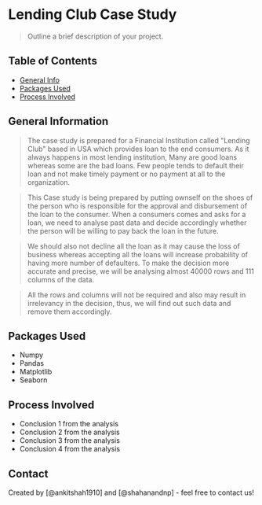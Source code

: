 # Lending Club Case Study

> Outline a brief description of your project.

## Table of Contents

- [General Info](#general-information)
- [Packages Used](#packages-used)
- [Process Involved](#process-involved)

## General Information

> The case study is prepared for a Financial Institution called "Lending Club" based in USA which provides loan to the end consumers. As it always happens in most lending institution, Many are good loans whereas some are the bad loans. Few people tends to default their loan and not make timely payment or no payment at all to the organization.

> This Case study is being prepared by putting ownself on the shoes of the person who is responsible for the approval and disbursement of the loan to the consumer. When a consumers comes and asks for a loan, we need to analyse past data and decide accordingly whether the person will be willing to pay back the loan in the future.

> We should also not decline all the loan as it may cause the loss of business whereas accepting all the loans will increase probability of having more number of defaulters. To make the decision more accurate and precise, we will be analysing almost 40000 rows and 111 columns of the data.

> All the rows and columns will not be required and also may result in irrelevancy in the decision, thus, we will find out such data and remove them accordingly.

## Packages Used

- Numpy
- Pandas
- Matplotlib
- Seaborn

## Process Involved

- Conclusion 1 from the analysis
- Conclusion 2 from the analysis
- Conclusion 3 from the analysis
- Conclusion 4 from the analysis

## Contact

Created by [@ankitshah1910] and [@shahanandnp] - feel free to contact us!
